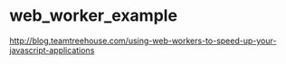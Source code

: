 # web_worker_example
http://blog.teamtreehouse.com/using-web-workers-to-speed-up-your-javascript-applications
